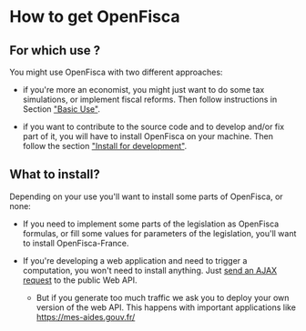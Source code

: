 # How to get OpenFisca

## For which use ?

You might use OpenFisca with two different approaches:

* if you're more an economist, you might just want to do some tax simulations, or implement fiscal reforms. Then follow instructions in Section ["Basic Use"](basic_use.md).

* if you want to contribute to the source code and to develop and/or fix part of it, you will have to install OpenFisca on your machine. Then follow the section ["Install for development"](install_for_development.md).
 
## What to install?

Depending on your use you'll want to install some parts of OpenFisca, or none:

- If you need to implement some parts of the legislation as OpenFisca formulas, or fill some values for parameters of the legislation, you'll want to install OpenFisca-France.

- If you're developing a web application and need to trigger a computation, you won't need to install anything. Just [send an AJAX request](../openfisca-web-api/index.html) to the public Web API.
  - But if you generate too much traffic we ask you to deploy your own version of the web API. This happens with important applications like https://mes-aides.gouv.fr/




